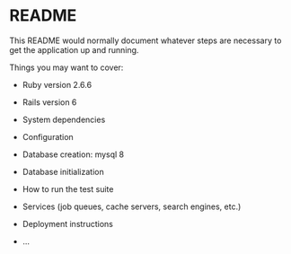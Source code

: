 # README

This README would normally document whatever steps are necessary to get the
application up and running.

Things you may want to cover:

* Ruby version 2.6.6

* Rails version 6

* System dependencies

* Configuration

* Database creation: mysql 8 

* Database initialization

* How to run the test suite

* Services (job queues, cache servers, search engines, etc.)

* Deployment instructions

* ...
